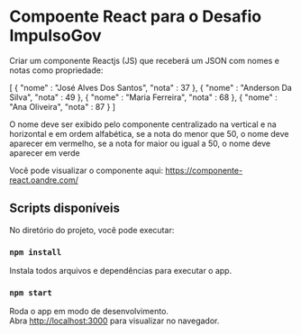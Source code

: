 # Compoente React para o Desafio ImpulsoGov

Criar um componente Reactjs (JS) que receberá um JSON com nomes e notas como propriedade:

[ { "nome" : "José Alves Dos Santos", "nota" : 37 },
{ "nome" : "Anderson Da Silva", "nota" : 49 }, { "nome" : "Maria Ferreira", "nota" : 68 },
{ "nome" : "Ana Oliveira", "nota" : 87 } ]

O nome deve ser exibido pelo componente centralizado na vertical e na horizontal e em ordem alfabética, se a nota do menor que 50, o nome deve aparecer em vermelho, se a nota for maior ou igual a 50, o nome deve aparecer em verde

Você pode visualizar o componente aqui: https://componente-react.oandre.com/

## Scripts disponíveis

No diretório do projeto, você pode executar:

### `npm install`
Instala todos arquivos e dependências para executar o app. 

### `npm start`

Roda o app em modo de desenvolvimento.\
Abra [http://localhost:3000](http://localhost:3000) para visualizar no navegador.


